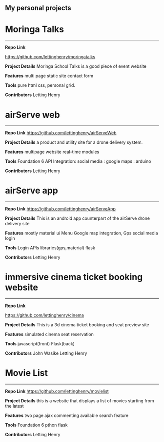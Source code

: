 

## My personal projects 


# Moringa Talks
_________________

**Repo Link**

 https://github.com/lettinghenry/moringatalks

**Project Details**
 Moringa School Talks is a good piece of event website 


**Features**
multi page static site
contact form 

**Tools**
pure html css, personal grid.

**Contributors**
Letting Henry
 
 
# airServe web
_________________

**Repo Link**
 https://github.com/lettinghenry/airServeWeb

**Project Details**
 a product and utility site for a drone delivery system.


**Features**
multipage  website
real-time modules


**Tools**
Foundation 6
API Integration: social media
               : google maps
               : arduino

**Contributors**
 Letting Henry
 
 
# airServe app
_________________

**Repo Link**
 https://github.com/lettinghenry/airServeApp

**Project Details**
This is an android app counterpart of the airServe drone delivery site 


**Features**
mostly material ui
Menu
Google map integration, 
Gps
social media login 

**Tools**
Login APIs
libraries(gps,material)
flask

**Contributors**
Letting Henry


# immersive cinema ticket booking website
_________________

**Repo Link**

https://github.com/lettinghenry/cinema

**Project Details**
This is a 3d cinema ticket booking and seat preview site 


**Features**
 simulated cinema
 seat reservation
 
**Tools**
 javascript(front)
  Flask(back)

**Contributors**
 John Wasike
 Letting Henry
 
# Movie List
_________________

**Repo Link**
https://github.com/lettinghenry/movielist

**Project Details**
this is a website that displays a list of movies starting from the latest


**Features**
 two page ajax 
 commenting available
 search feature


**Tools**
  Foundation 6
  pthon flask
  
  
**Contributors**
 Letting Henry
 
 
